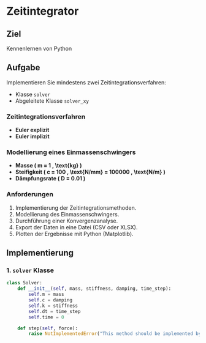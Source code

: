 # Zeitintegrator

## Ziel
Kennenlernen von Python

## Aufgabe

Implementieren Sie mindestens zwei Zeitintegrationsverfahren:
- Klasse `solver`
- Abgeleitete Klasse `solver_xy`

### Zeitintegrationsverfahren
- **Euler explizit**
- **Euler implizit**

### Modellierung eines Einmassenschwingers
- **Masse \( m = 1 \, \text{kg} \)**
- **Steifigkeit \( c = 100 \, \text{N/mm} = 100000 \, \text{N/m} \)**
- **Dämpfungsrate \( D = 0.01 \)**

### Anforderungen
1. Implementierung der Zeitintegrationsmethoden.
2. Modellierung des Einmassenschwingers.
3. Durchführung einer Konvergenzanalyse.
4. Export der Daten in eine Datei (CSV oder XLSX).
5. Plotten der Ergebnisse mit Python (Matplotlib).

## Implementierung

### 1. `solver` Klasse

```python
class Solver:
    def __init__(self, mass, stiffness, damping, time_step):
        self.m = mass
        self.c = damping
        self.k = stiffness
        self.dt = time_step
        self.time = 0

    def step(self, force):
        raise NotImplementedError("This method should be implemented by subclasses.")
